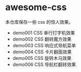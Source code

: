 # awesome-css

本仓库保存一些 css 的惊人效果。

* demo001 CSS 单行打字机效果
* demo002 CSS 翻转魔方效果
* demo003 CSS 响应式导航菜单
* demo004 CSS 卡片翻面效果
* demo005 CSS 旋转木马效果
* demo006 CSS 导航栏翻转效果